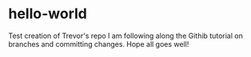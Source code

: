 # hello-world
Test creation of Trevor's repo
I am following along the Githib tutorial on branches and committing changes.  Hope all goes well!
